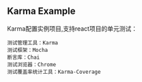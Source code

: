 ## Karma Example

Karma配置实例项目,支持react项目的单元测试：

    测试管理工具：Karma
    测试框架：Mocha
    断言库：Chai
    测试浏览器：Chrome
    测试覆盖率统计工具：Karma-Coverage

